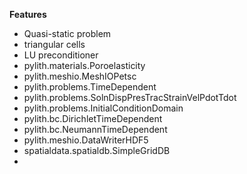 
**Features**

* Quasi-static problem
* triangular cells
* LU preconditioner
* pylith.materials.Poroelasticity
* pylith.meshio.MeshIOPetsc
* pylith.problems.TimeDependent
* pylith.problems.SolnDispPresTracStrainVelPdotTdot
* pylith.problems.InitialConditionDomain
* pylith.bc.DirichletTimeDependent
* pylith.bc.NeumannTimeDependent
* pylith.meshio.DataWriterHDF5
* spatialdata.spatialdb.SimpleGridDB
* 
